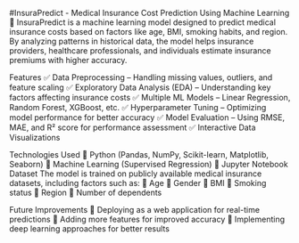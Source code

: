 #InsuraPredict - Medical Insurance Cost Prediction Using Machine Learning
🚀 InsuraPredict is a machine learning model designed to predict medical insurance costs based on factors like age, BMI, smoking habits, and region. By analyzing patterns in historical data, the model helps insurance providers, healthcare professionals, and individuals estimate insurance premiums with higher accuracy.

Features
✅ Data Preprocessing – Handling missing values, outliers, and feature scaling
✅ Exploratory Data Analysis (EDA) – Understanding key factors affecting insurance costs
✅ Multiple ML Models – Linear Regression, Random Forest, XGBoost, etc.
✅ Hyperparameter Tuning – Optimizing model performance for better accuracy
✅ Model Evaluation – Using RMSE, MAE, and R² score for performance assessment
✅ Interactive Data Visualizations

Technologies Used
🔹 Python (Pandas, NumPy, Scikit-learn, Matplotlib, Seaborn)
🔹 Machine Learning (Supervised Regression)
🔹 Jupyter Notebook
Dataset
The model is trained on publicly available medical insurance datasets, including factors such as:
🔹 Age
🔹 Gender
🔹 BMI
🔹 Smoking status
🔹 Region
🔹 Number of dependents

Future Improvements
🔹 Deploying as a web application for real-time predictions
🔹 Adding more features for improved accuracy
🔹 Implementing deep learning approaches for better results

